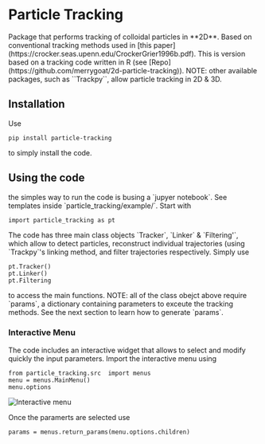 <h1>Particle Tracking</h1>

<p>Package that performs tracking of colloidal particles in **2D**. Based on conventional tracking methods used in [this paper](https://crocker.seas.upenn.edu/CrockerGrier1996b.pdf). This is version based on a tracking code written in R (see [Repo](https://github.com/merrygoat/2d-particle-tracking)). NOTE: other available packages, such as ``Trackpy``, allow particle tracking in 2D & 3D.</p>

<h2>Installation</h2>

<p>Use

```
pip install particle-tracking
```

to simply install the code.
</p>

<h2>Using the code</h2>

<p>
the simples way to run the code is busing a `jupyer notebook`. See templates inside `particle_tracking/example/`. Start with
</p>

```
import particle_tracking as pt
```

<p>
The code has three main class objects `Tracker`, `Linker` & `Filtering'`, which allow to detect particles, reconstruct individual trajectories (using `Trackpy`'s linking method, and filter trajectories respectively. Simply use</p>

```
pt.Tracker()
pt.Linker()
pt.Filtering
```

<p>
to access the main functions. NOTE: all of the class obejct above require `params`, a dictionary containing parameters to exceute the tracking methods. See the next section to learn how to generate `params`.
</p>

<h3>Interactive Menu</h3>

<p>
The code includes an interactive widget that allows to select and modify quickly the input parameters. Import the interactive menu using</p>

```
from particle_tracking.src  import menus
menu = menus.MainMenu()
menu.options
```

![Interactive menu](/docs/interactive_menu.gif "Sample gif") 

<p>
Once the paramerts are selected use
</p>

```
params = menus.return_params(menu.options.children)
```
